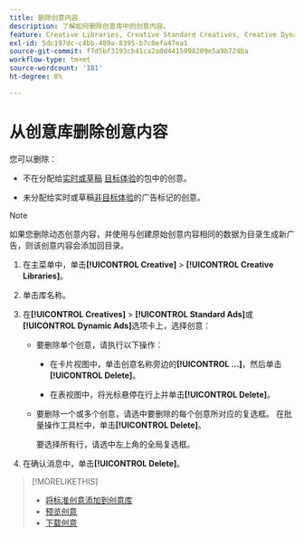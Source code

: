 ```yaml
---
title: 删除创意内容
description: 了解如何删除创意库中的创意内容。
feature: Creative Libraries, Creative Standard Creatives, Creative Dynamic Creatives
exl-id: 5dc197dc-c4bb-489a-8395-b7c8efa47ea1
source-git-commit: f7d5bf3193cb41ca2a0d4415998209e5a9b724ba
workflow-type: tm+mt
source-wordcount: '181'
ht-degree: 0%

---
```


# 从创意库删除创意内容

您可以删除：

* 不在分配给[实时或草稿](/help/creative/experiences/experience-about.md#experience-statuses-experience-statuses) [目标体验](/help/creative/experiences/experience-about.md)的包中的创意。

* 未分配给实时或草稿[非目标体验](/help/creative/experiences/experience-about.md)的广告标记的创意。

>[!NOTE]
>
>如果您删除动态创意内容，并使用与创建原始创意内容相同的数据为目录生成新广告，则该创意内容会添加回目录。

1. 在主菜单中，单击&#x200B;**[!UICONTROL Creative]** > **[!UICONTROL Creative Libraries]**。

1. 单击库名称。

1. 在&#x200B;**[!UICONTROL Creatives]** > **[!UICONTROL Standard Ads]**&#x200B;或&#x200B;**[!UICONTROL Dynamic Ads]**&#x200B;选项卡上，选择创意：

   * 要删除单个创意，请执行以下操作：

      * 在卡片视图中，单击创意名称旁边的&#x200B;**[!UICONTROL ...]**，然后单击&#x200B;**[!UICONTROL Delete]**。

      * 在表视图中，将光标悬停在行上并单击&#x200B;**[!UICONTROL Delete]**。

   * 要删除一个或多个创意，请选中要删除的每个创意所对应的复选框。 在批量操作工具栏中，单击&#x200B;**[!UICONTROL Delete]**。

     要选择所有行，请选中左上角的全局复选框。

1. 在确认消息中，单击&#x200B;**[!UICONTROL Delete]**。

>[!MORELIKETHIS]
>
>* [将标准创意添加到创意库](creative-add-standard.md)
>* [预览创意](creative-preview.md)
>* [下载创意](creative-download.md)
